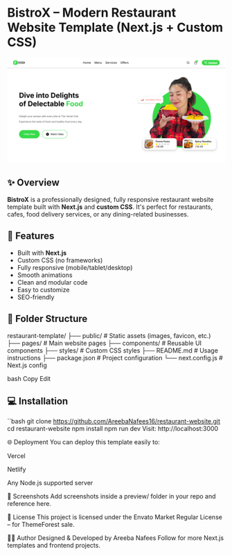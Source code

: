 # BistroX – Modern Restaurant Website Template (Next.js + Custom CSS)

![Preview](./preview/preview1.png)

## ✨ Overview

**BistroX** is a professionally designed, fully responsive restaurant website template built with **Next.js** and **custom CSS**. It's perfect for restaurants, cafes, food delivery services, or any dining-related businesses.

## 🚀 Features

- Built with **Next.js**
- Custom CSS (no frameworks)
- Fully responsive (mobile/tablet/desktop)
- Smooth animations
- Clean and modular code
- Easy to customize
- SEO-friendly

## 📁 Folder Structure

restaurant-template/
├── public/ # Static assets (images, favicon, etc.)
├── pages/ # Main website pages
├── components/ # Reusable UI components
├── styles/ # Custom CSS styles
├── README.md # Usage instructions
├── package.json # Project configuration
└── next.config.js # Next.js config

bash
Copy
Edit

## 💻 Installation

``bash
git clone https://github.com/AreebaNafees16/restaurant-website.git
cd restaurant-website
npm install
npm run dev
Visit: http://localhost:3000

🌐 Deployment
You can deploy this template easily to:

Vercel

Netlify

Any Node.js supported server

📸 Screenshots
Add screenshots inside a preview/ folder in your repo and reference here.



📄 License
This project is licensed under the Envato Market Regular License – for ThemeForest sale.

🙋‍♀️ Author
Designed & Developed by Areeba Nafees
Follow for more Next.js templates and frontend projects.
